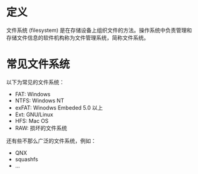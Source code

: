 # 定义

文件系统 (filesystem) 是在存储设备上组织文件的方法。操作系统中负责管理和存储文件信息的软件机构称为文件管理系统，简称文件系统。

# 常见文件系统

以下为常见的文件系统：

- FAT: Windows
- NTFS: Windows NT
- exFAT: Winodws Embeded 5.0 以上
- Ext: GNU/Linux
- HFS: Mac OS
- RAW: 损坏的文件系统

还有些不那么广泛的文件系统，例如：

- QNX
- squashfs
- ...
